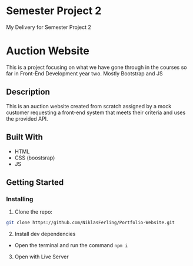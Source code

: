 # Semester Project 2
My Delivery for Semester Project 2

# Auction Website

This is a project focusing on what we have gone through in the courses so far in Front-End Development year two. Mostly Bootstrap and JS

## Description

This is an auction website created from scratch assigned by a mock customer requesting a front-end system that meets their criteria and uses the provided API.

## Built With

- HTML
- CSS (boostsrap)
- JS

## Getting Started

### Installing

1. Clone the repo:

```bash
git clone https://github.com/NiklasFerling/Portfolio-Website.git
```

2. Install dev dependencies

 - Open the terminal and run the command ```npm i ```

3. Open with Live Server


